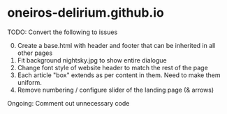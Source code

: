 # oneiros-delirium.github.io

TODO: Convert the following to issues

0. Create a base.html with header and footer that can be inherited in all other pages
1. Fit background nightsky.jpg to show entire dialogue
2. Change font style of website header to match the rest of the page
3. Each article "box" extends as per content in them. Need to make them uniform.
4. Remove numbering / configure slider of the landing page (& arrows)


Ongoing: Comment out unnecessary code